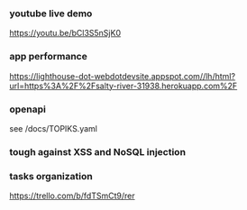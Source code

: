 ### youtube live demo
https://youtu.be/bCl3S5nSjK0

### app performance
https://lighthouse-dot-webdotdevsite.appspot.com//lh/html?url=https%3A%2F%2Fsalty-river-31938.herokuapp.com%2F

### openapi
see /docs/TOPIKS.yaml

### tough against XSS and NoSQL injection

### tasks organization
https://trello.com/b/fdTSmCt9/rer
